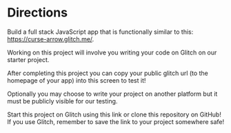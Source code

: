 # Directions

Build a full stack JavaScript app that is functionally similar to this: https://curse-arrow.glitch.me/.

Working on this project will involve you writing your code on Glitch on our starter project.

After completing this project you can copy your public glitch url (to the homepage of your app) into this screen to test it! 

Optionally you may choose to write your project on another platform but it must be publicly visible for our testing.

Start this project on Glitch using this link or clone this repository on GitHub! If you use Glitch, remember to save the link to your project somewhere safe!
